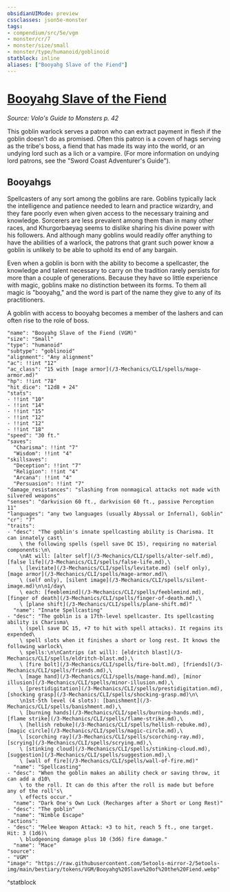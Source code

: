 ```yaml
---
obsidianUIMode: preview
cssclasses: json5e-monster
tags:
- compendium/src/5e/vgm
- monster/cr/7
- monster/size/small
- monster/type/humanoid/goblinoid
statblock: inline
aliases: ["Booyahg Slave of the Fiend"]
---
```

# [Booyahg Slave of the Fiend](3-Mechanics\CLI\bestiary\humanoid/booyahg-slave-of-the-fiend-vgm.md)
*Source: Volo's Guide to Monsters p. 42*  

This goblin warlock serves a patron who can extract payment in flesh if the goblin doesn't do as promised. Often this patron is a coven of hags serving as the tribe's boss, a fiend that has made its way into the world, or an undying lord such as a lich or a vampire. (For more information on undying lord patrons, see the "Sword Coast Adventurer's Guide").

## Booyahgs

Spellcasters of any sort among the goblins are rare. Goblins typically lack the intelligence and patience needed to learn and practice wizardry, and they fare poorly even when given access to the necessary training and knowledge. Sorcerers are less prevalent among them than in many other races, and Khurgorbaeyag seems to dislike sharing his divine power with his followers. And although many goblins would readily offer anything to have the abilities of a warlock, the patrons that grant such power know a goblin is unlikely to be able to uphold its end of any bargain.

Even when a goblin is born with the ability to become a spellcaster, the knowledge and talent necessary to carry on the tradition rarely persists for more than a couple of generations. Because they have so little experience with magic, goblins make no distinction between its forms. To them all magic is "booyahg," and the word is part of the name they give to any of its practitioners.

A goblin with access to booyahg becomes a member of the lashers and can often rise to the role of boss.

```statblock
"name": "Booyahg Slave of the Fiend (VGM)"
"size": "Small"
"type": "humanoid"
"subtype": "goblinoid"
"alignment": "Any alignment"
"ac": !!int "12"
"ac_class": "15 with [mage armor](/3-Mechanics/CLI/spells/mage-armor.md)"
"hp": !!int "78"
"hit_dice": "12d8 + 24"
"stats":
- !!int "10"
- !!int "14"
- !!int "15"
- !!int "12"
- !!int "12"
- !!int "18"
"speed": "30 ft."
"saves":
  "Charisma": !!int "7"
  "Wisdom": !!int "4"
"skillsaves":
  "Deception": !!int "7"
  "Religion": !!int "4"
  "Arcana": !!int "4"
  "Persuasion": !!int "7"
"damage_resistances": "slashing from nonmagical attacks not made with silvered weapons"
"senses": "darkvision 60 ft., darkvision 60 ft., passive Perception 11"
"languages": "any two languages (usually Abyssal or Infernal), Goblin"
"cr": "7"
"traits":
- "desc": "The goblin's innate spellcasting ability is Charisma. It can innately cast\
    \ the following spells (spell save DC 15), requiring no material components:\n\
    \nAt will: [alter self](/3-Mechanics/CLI/spells/alter-self.md), [false life](/3-Mechanics/CLI/spells/false-life.md),\
    \ [levitate](/3-Mechanics/CLI/spells/levitate.md) (self only), [mage armor](/3-Mechanics/CLI/spells/mage-armor.md)\
    \ (self only), [silent image](/3-Mechanics/CLI/spells/silent-image.md)\n\n1/day\
    \ each: [feeblemind](/3-Mechanics/CLI/spells/feeblemind.md), [finger of death](/3-Mechanics/CLI/spells/finger-of-death.md),\
    \ [plane shift](/3-Mechanics/CLI/spells/plane-shift.md)"
  "name": "Innate Spellcasting"
- "desc": "The goblin is a 17th-level spellcaster. Its spellcasting ability is Charisma\
    \ (spell save DC 15, +7 to hit with spell attacks). It regains its expended\
    \ spell slots when it finishes a short or long rest. It knows the following warlock\
    \ spells:\n\nCantrips (at will): [eldritch blast](/3-Mechanics/CLI/spells/eldritch-blast.md),\
    \ [fire bolt](/3-Mechanics/CLI/spells/fire-bolt.md), [friends](/3-Mechanics/CLI/spells/friends.md),\
    \ [mage hand](/3-Mechanics/CLI/spells/mage-hand.md), [minor illusion](/3-Mechanics/CLI/spells/minor-illusion.md),\
    \ [prestidigitation](/3-Mechanics/CLI/spells/prestidigitation.md), [shocking grasp](/3-Mechanics/CLI/spells/shocking-grasp.md)\n\
    \n1st-5th level (4 slots): [banishment](/3-Mechanics/CLI/spells/banishment.md),\
    \ [burning hands](/3-Mechanics/CLI/spells/burning-hands.md), [flame strike](/3-Mechanics/CLI/spells/flame-strike.md),\
    \ [hellish rebuke](/3-Mechanics/CLI/spells/hellish-rebuke.md), [magic circle](/3-Mechanics/CLI/spells/magic-circle.md),\
    \ [scorching ray](/3-Mechanics/CLI/spells/scorching-ray.md), [scrying](/3-Mechanics/CLI/spells/scrying.md),\
    \ [stinking cloud](/3-Mechanics/CLI/spells/stinking-cloud.md), [suggestion](/3-Mechanics/CLI/spells/suggestion.md),\
    \ [wall of fire](/3-Mechanics/CLI/spells/wall-of-fire.md)"
  "name": "Spellcasting"
- "desc": "When the goblin makes an ability check or saving throw, it can add a d10\
    \ to the roll. It can do this after the roll is made but before any of the roll's\
    \ effects occur."
  "name": "Dark One's Own Luck (Recharges after a Short or Long Rest)"
- "desc": "The goblin"
  "name": "Nimble Escape"
"actions":
- "desc": "Melee Weapon Attack: +3 to hit, reach 5 ft., one target. Hit: 3 (1d6)\
    \ bludgeoning damage plus 10 (3d6) fire damage."
  "name": "Mace"
"source":
- "VGM"
"image": "https://raw.githubusercontent.com/5etools-mirror-2/5etools-img/main/bestiary/tokens/VGM/Booyahg%20Slave%20of%20the%20Fiend.webp"
```
^statblock